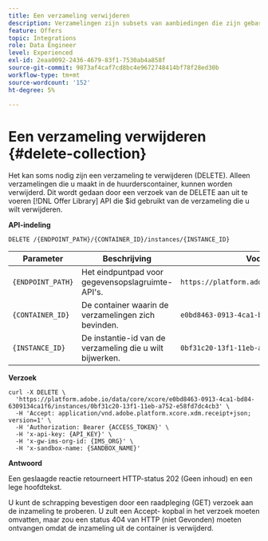 ```yaml
---
title: Een verzameling verwijderen
description: Verzamelingen zijn subsets van aanbiedingen die zijn gebaseerd op vooraf gedefinieerde voorwaarden die door een marketmaker zijn gedefinieerd, zoals de categorie van de aanbieding.
feature: Offers
topic: Integrations
role: Data Engineer
level: Experienced
exl-id: 2eaa0092-2436-4679-83f1-7530ab4a858f
source-git-commit: 9873af4caf7cd8bc4e9672748414bf78f28ed30b
workflow-type: tm+mt
source-wordcount: '152'
ht-degree: 5%

---
```


# Een verzameling verwijderen {#delete-collection}

Het kan soms nodig zijn een verzameling te verwijderen (DELETE). Alleen verzamelingen die u maakt in de huurderscontainer, kunnen worden verwijderd. Dit wordt gedaan door een verzoek van de DELETE aan uit te voeren [!DNL Offer Library] API die $id gebruikt van de verzameling die u wilt verwijderen.

**API-indeling**

```http
DELETE /{ENDPOINT_PATH}/{CONTAINER_ID}/instances/{INSTANCE_ID}
```

| Parameter | Beschrijving | Voorbeeld |
| --------- | ----------- | ------- |
| `{ENDPOINT_PATH}` | Het eindpuntpad voor gegevensopslagruimte-API&#39;s. | `https://platform.adobe.io/data/core/xcore/` |
| `{CONTAINER_ID}` | De container waarin de verzamelingen zich bevinden. | `e0bd8463-0913-4ca1-bd84-6309134ca1f6` |
| `{INSTANCE_ID}` | De instantie-id van de verzameling die u wilt bijwerken. | `0bf31c20-13f1-11eb-a752-e58fd7dc4cb3` |

**Verzoek**

```shell
curl -X DELETE \
  'https://platform.adobe.io/data/core/xcore/e0bd8463-0913-4ca1-bd84-6309134ca1f6/instances/0bf31c20-13f1-11eb-a752-e58fd7dc4cb3' \
  -H 'Accept: application/vnd.adobe.platform.xcore.xdm.receipt+json; version=1' \
  -H 'Authorization: Bearer {ACCESS_TOKEN}' \
  -H 'x-api-key: {API_KEY}' \
  -H 'x-gw-ims-org-id: {IMS_ORG}' \
  -H 'x-sandbox-name: {SANDBOX_NAME}'
```

**Antwoord**

Een geslaagde reactie retourneert HTTP-status 202 (Geen inhoud) en een lege hoofdtekst.

U kunt de schrapping bevestigen door een raadpleging (GET) verzoek aan de inzameling te proberen. U zult een Accept- kopbal in het verzoek moeten omvatten, maar zou een status 404 van HTTP (niet Gevonden) moeten ontvangen omdat de inzameling uit de container is verwijderd.
